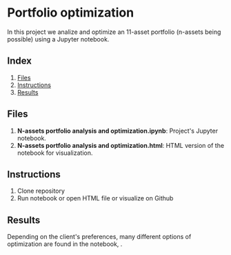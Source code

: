 # Portfolio optimization

In this project we analize and optimize an 11-asset portfolio (n-assets being possible) using a Jupyter notebook. 


## Index
1. [Files](#files)
2. [Instructions](#instructions)
3. [Results](#results)


## Files <a name="files"></a>
1. **N-assets portfolio analysis and optimization.ipynb**: Project's Jupyter notebook. </br>
2. **N-assets portfolio analysis and optimization.html**: HTML version of the notebook for visualization.</br>


## Instructions <a name="instructions"></a>
1. Clone repository
2. Run notebook or open HTML file or visualize on Github
 

## Results <a name="results"></a>
Depending on the client's preferences, many different options of optimization are found in the notebook, .